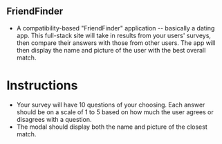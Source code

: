 ## FriendFinder
- A compatibility-based "FriendFinder" application -- basically a dating app. This full-stack site will take in results from your users' surveys, then compare their answers with those from other users. The app will then display the name and picture of the user with the best overall match.

# Instructions
- Your survey will have 10 questions of your choosing. Each answer should be on a scale of 1 to 5 based on how much the user agrees or disagrees with a question.
- The modal should display both the name and picture of the closest match.